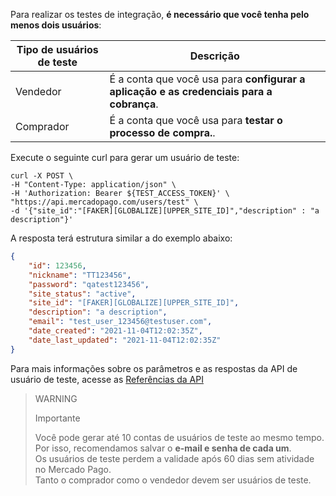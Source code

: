 Para realizar os testes de integração, **é necessário que você tenha pelo menos dois usuários**:

| Tipo de usuários de teste | Descrição |
| --- | --- |
| Vendedor | É a conta que você usa para **configurar a aplicação e as credenciais para a cobrança**. |
| Comprador | É a conta que você usa para **testar o processo de compra.**. |

Execute o seguinte curl para gerar um usuário de teste:

```curl
curl -X POST \
-H "Content-Type: application/json" \
-H 'Authorization: Bearer ${TEST_ACCESS_TOKEN}' \
"https://api.mercadopago.com/users/test" \
-d '{"site_id":"[FAKER][GLOBALIZE][UPPER_SITE_ID]","description" : "a description"}'
```
A resposta terá estrutura similar a do exemplo abaixo:

```json
{
    "id": 123456,
    "nickname": "TT123456",
    "password": "qatest123456",
    "site_status": "active",
    "site_id": "[FAKER][GLOBALIZE][UPPER_SITE_ID]",
    "description": "a description",
    "email": "test_user_123456@testuser.com",
    "date_created": "2021-11-04T12:02:35Z",
    "date_last_updated": "2021-11-04T12:02:35Z"
}
```

Para mais informações sobre os parâmetros e as respostas da API de usuário de teste, acesse as [Referências da API](https://www.mercadopago[FAKER][URL][DOMAIN]/developers/pt/reference/test_user/_users_test_user/post)

> WARNING
>
> Importante
>
> Você pode gerar até 10 contas de usuários de teste ao mesmo tempo. Por isso, recomendamos salvar o **e-mail e senha de cada um**.
> <br/>
> Os usuários de teste perdem a validade após 60 dias sem atividade no Mercado Pago.
> <br/>
> Tanto o comprador como o vendedor devem ser usuários de teste.